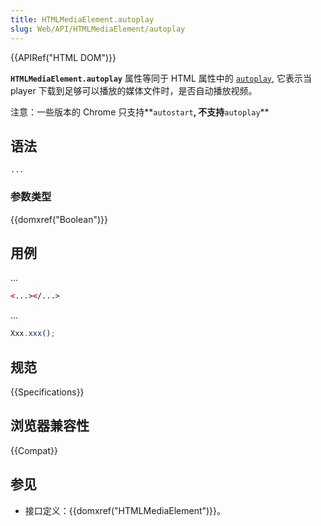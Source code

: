 ```yaml
---
title: HTMLMediaElement.autoplay
slug: Web/API/HTMLMediaElement/autoplay
---
```


{{APIRef("HTML DOM")}}

**`HTMLMediaElement.autoplay`** 属性等同于 HTML 属性中的 [`autoplay`](/zh-CN/docs/Web/HTML/Element/video#autoplay), 它表示当 player 下载到足够可以播放的媒体文件时，是否自动播放视频。

注意：一些版本的 Chrome 只支持**`autostart`**, 不支持**`autoplay`**

## 语法

```plain
...
```

### 参数类型

{{domxref("Boolean")}}

## 用例

...

```html
<...></...>
```

...

```js
Xxx.xxx();
```

## 规范

{{Specifications}}

## 浏览器兼容性

{{Compat}}

## 参见

- 接口定义：{{domxref("HTMLMediaElement")}}。
